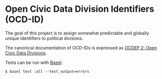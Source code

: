 # Open Civic Data Division Identifiers (OCD-ID)

The goal of this project is to assign somewhat predictable and globally unique identifiers to political divisions.

The canonical documentation of OCD-IDs is expressed as [OCDEP 2: Open Civic Data Divisions](http://docs.opencivicdata.org/en/latest/proposals/0002.html).

Tests can be run with [Bazel](https://bazel.build/):

```
$ bazel test :all --test_output=errors
```
